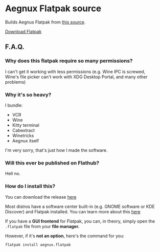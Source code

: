 # Aegnux Flatpak source

Builds Aegnus Flatpak from [this source](https://github.com/relativemodder/aegnux).

[Download Flatpak](https://github.com/relativemodder/com.relative.Aegnux/releases/latest)


## F.A.Q.

### Why does this flatpak require so many permissions?
I can't get it working with less permissions (e.g. Wine IPC is screwed, Wine's file picker can't work with XDG Desktop Portal, and many other problems)

### Why it's so heavy?
I bundle:

- VCR
- Wine
- Kitty terminal
- Cabextract
- Winetricks
- Aegnux itself

I'm very sorry, that's just how I made the software.


### Will this ever be published on Flathub?
Hell no.

### How do I install this?

You can download the release [here](https://github.com/relativemodder/com.relative.Aegnux/releases/latest)

Most distros have a software center built-in (e.g. GNOME software or KDE Discover) and Flatpak installed. You can learn more about this [here](https://flatpak.org/setup/)


If you have a **GUI frontend** for Flatpak, you can, in theory, simply open the `.flatpak` file from your **file manager.**

However, if it's **not an option**, here's the command for you:

```bash
flatpak install aegnux.flatpak
```